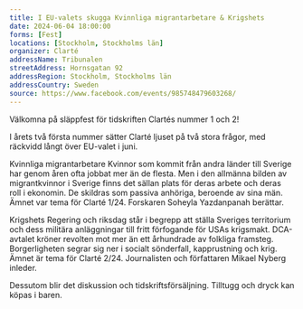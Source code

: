 ```yaml
---
title: I EU-valets skugga Kvinnliga migrantarbetare & Krigshets
date: 2024-06-04 18:00:00
forms: [Fest]
locations: [Stockholm, Stockholms län]
organizer: Clarté
addressName: Tribunalen
streetAddress: Hornsgatan 92
addressRegion: Stockholm, Stockholms län
addressCountry: Sweden
source: https://www.facebook.com/events/985748479603268/
---
```

Välkomna på släppfest för tidskriften Clartés nummer 1 och 2!

I årets två första nummer sätter Clarté ljuset på två stora frågor, med räckvidd långt över EU-valet i juni.

Kvinnliga migrantarbetare Kvinnor som kommit från andra länder till Sverige har genom åren ofta jobbat mer än de flesta. Men i den allmänna bilden av migrantkvinnor i Sverige finns det sällan plats för deras arbete och deras roll i ekonomin. De skildras som passiva anhöriga, beroende av sina män. Ämnet var tema för Clarté 1/24.  Forskaren Soheyla Yazdanpanah berättar.

Krigshets Regering och riksdag står i begrepp att ställa Sveriges territorium och dess militära anläggningar till fritt förfogande för USAs krigsmakt. DCA-avtalet kröner revolten mot mer än ett århundrade av folkliga framsteg. Borgerligheten segrar sig ner i socialt sönderfall, kapprustning och krig. Ämnet är tema för Clarté 2/24. Journalisten och författaren Mikael Nyberg inleder.

Dessutom blir det diskussion och tidskriftsförsäljning. Tilltugg och dryck kan köpas i baren.
